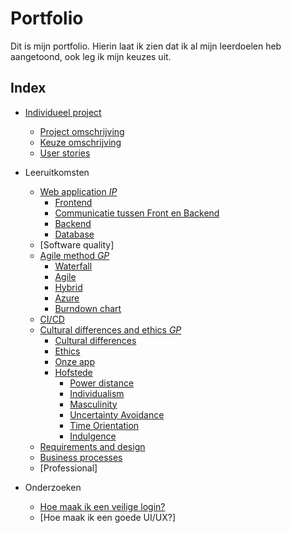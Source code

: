 # Portfolio
Dit is mijn portfolio. Hierin laat ik zien dat ik al mijn leerdoelen heb aangetoond, ook leg ik mijn keuzes uit.

## Index

  - [Individueel project](https://github.com/TijndeRooij/Portfolio/blob/main/IP.md)
      - [Project omschrijving](https://github.com/TijndeRooij/Portfolio/blob/main/IP.md)
      - [Keuze omschrijving](https://github.com/TijndeRooij/Portfolio/blob/main/IP.md#keuzes)
      - [User stories](https://github.com/TijndeRooij/Portfolio/blob/main/IP.md#user-stories)
      
  - Leeruitkomsten
      - [Web application *IP*](https://github.com/TijndeRooij/Portfolio/edit/main/IP.md#web-application)
        - [Frontend](https://github.com/TijndeRooij/Portfolio/blob/main/IP.md#frontend)
        - [Communicatie tussen Front en Backend](https://github.com/TijndeRooij/Portfolio/blob/main/IP.md#communicatie-met-backend)
        - [Backend](https://github.com/TijndeRooij/Portfolio/blob/main/IP.md#backend)
        - [Database](https://github.com/TijndeRooij/Portfolio/blob/main/IP.md#database)
      - [Software quality]
      - [Agile method *GP*](https://github.com/TijndeRooij/Portfolio/blob/main/GP.md#agile-method)
        - [Waterfall](https://github.com/TijndeRooij/Portfolio/blob/main/GP.md#waterfall)
        - [Agile](https://github.com/TijndeRooij/Portfolio/blob/main/GP.md#agile)
        - [Hybrid](https://github.com/TijndeRooij/Portfolio/blob/main/GP.md#hybrid)
        - [Azure](https://github.com/TijndeRooij/Portfolio/blob/main/GP.md#azure)
        - [Burndown chart](https://github.com/TijndeRooij/Portfolio/blob/main/GP.md#burndown-chart)
      - [CI/CD](https://github.com/TijndeRooij/Portfolio/edit/main/IP.md#cicd)
      - [Cultural differences and ethics *GP*](https://github.com/TijndeRooij/Portfolio/edit/main/GP.md#cultural-differences)
        - [Cultural differences](https://github.com/TijndeRooij/Portfolio/blob/main/GP.md#cultural-differences)
        - [Ethics](https://github.com/TijndeRooij/Portfolio/blob/main/GP.md#ethics)
        - [Onze app](https://github.com/TijndeRooij/Portfolio/edit/main/GP.md#onze-app)
        - [Hofstede](https://github.com/TijndeRooij/Portfolio/blob/main/GP.md#culturele-dimensies-van-hofstede)
          - [Power distance](https://github.com/TijndeRooij/Portfolio/blob/main/GP.md#power-distance)
          - [Individualism](https://github.com/TijndeRooij/Portfolio/blob/main/GP.md#individualism)
          - [Masculinity](https://github.com/TijndeRooij/Portfolio/blob/main/GP.md#masculinity)
          - [Uncertainty Avoidance](https://github.com/TijndeRooij/Portfolio/blob/main/GP.md#uncertainty-avoidance)
          - [Time Orientation](https://github.com/TijndeRooij/Portfolio/blob/main/GP.md#time-orientation)
          - [Indulgence](https://github.com/TijndeRooij/Portfolio/blob/main/GP.md#indulgence)
      - [Requirements and design](https://github.com/TijndeRooij/Portfolio/edit/main/GP.md#requirements-and-design)
      - [Business processes](https://github.com/TijndeRooij/Portfolio/edit/main/IP.md#business-processes)
      - [Professional]
     
  - Onderzoeken
      - [Hoe maak ik een veilige login?](https://github.com/TijndeRooij/Portfolio/blob/main/Onderzoeken.md#wat-is-een-goede-manier-om-je-applicatie-te-beveiligen)
      - [Hoe maak ik een goede UI/UX?]
